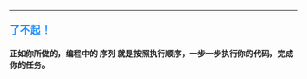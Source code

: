 ----------

#### <font color=#1E90FF size=4>**了不起！**</font>



#### 正如你所做的，编程中的 **序列** 就是按照执行顺序，一步一步执行你的代码，完成你的任务。